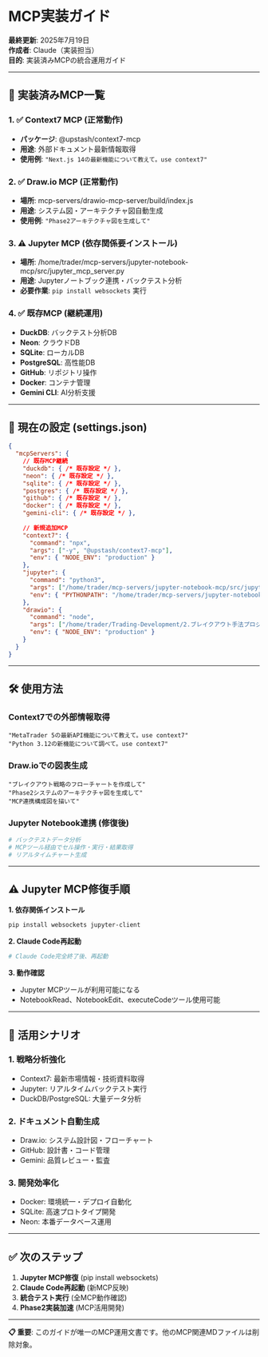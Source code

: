 # MCP実装ガイド

**最終更新**: 2025年7月19日  
**作成者**: Claude（実装担当）  
**目的**: 実装済みMCPの統合運用ガイド

---

## 🚀 実装済みMCP一覧

### 1. ✅ **Context7 MCP** (正常動作)
- **パッケージ**: @upstash/context7-mcp
- **用途**: 外部ドキュメント最新情報取得
- **使用例**: `"Next.js 14の最新機能について教えて。use context7"`

### 2. ✅ **Draw.io MCP** (正常動作)
- **場所**: mcp-servers/drawio-mcp-server/build/index.js
- **用途**: システム図・アーキテクチャ図自動生成
- **使用例**: `"Phase2アーキテクチャ図を生成して"`

### 3. ⚠️ **Jupyter MCP** (依存関係要インストール)
- **場所**: /home/trader/mcp-servers/jupyter-notebook-mcp/src/jupyter_mcp_server.py
- **用途**: Jupyterノートブック連携・バックテスト分析
- **必要作業**: `pip install websockets` 実行

### 4. ✅ **既存MCP** (継続運用)
- **DuckDB**: バックテスト分析DB
- **Neon**: クラウドDB
- **SQLite**: ローカルDB
- **PostgreSQL**: 高性能DB
- **GitHub**: リポジトリ操作
- **Docker**: コンテナ管理
- **Gemini CLI**: AI分析支援

---

## 🔧 現在の設定 (settings.json)

```json
{
  "mcpServers": {
    // 既存MCP継続
    "duckdb": { /* 既存設定 */ },
    "neon": { /* 既存設定 */ },
    "sqlite": { /* 既存設定 */ },
    "postgres": { /* 既存設定 */ },
    "github": { /* 既存設定 */ },
    "docker": { /* 既存設定 */ },
    "gemini-cli": { /* 既存設定 */ },
    
    // 新規追加MCP
    "context7": {
      "command": "npx",
      "args": ["-y", "@upstash/context7-mcp"],
      "env": { "NODE_ENV": "production" }
    },
    "jupyter": {
      "command": "python3",
      "args": ["/home/trader/mcp-servers/jupyter-notebook-mcp/src/jupyter_mcp_server.py"],
      "env": { "PYTHONPATH": "/home/trader/mcp-servers/jupyter-notebook-mcp/src" }
    },
    "drawio": {
      "command": "node",
      "args": ["/home/trader/Trading-Development/2.ブレイクアウト手法プロジェクト/mcp-servers/drawio-mcp-server/build/index.js"],
      "env": { "NODE_ENV": "production" }
    }
  }
}
```

---

## 🛠️ 使用方法

### Context7での外部情報取得
```
"MetaTrader 5の最新API機能について教えて。use context7"
"Python 3.12の新機能について調べて。use context7"
```

### Draw.ioでの図表生成
```
"ブレイクアウト戦略のフローチャートを作成して"
"Phase2システムのアーキテクチャ図を生成して"
"MCP連携構成図を描いて"
```

### Jupyter Notebook連携 (修復後)
```python
# バックテストデータ分析
# MCPツール経由でセル操作・実行・結果取得
# リアルタイムチャート生成
```

---

## ⚠️ Jupyter MCP修復手順

**1. 依存関係インストール**
```bash
pip install websockets jupyter-client
```

**2. Claude Code再起動**
```bash
# Claude Code完全終了後、再起動
```

**3. 動作確認**
- Jupyter MCPツールが利用可能になる
- NotebookRead、NotebookEdit、executeCodeツール使用可能

---

## 🎯 活用シナリオ

### 1. **戦略分析強化**
- Context7: 最新市場情報・技術資料取得
- Jupyter: リアルタイムバックテスト実行
- DuckDB/PostgreSQL: 大量データ分析

### 2. **ドキュメント自動生成**
- Draw.io: システム設計図・フローチャート
- GitHub: 設計書・コード管理
- Gemini: 品質レビュー・監査

### 3. **開発効率化**
- Docker: 環境統一・デプロイ自動化
- SQLite: 高速プロトタイプ開発
- Neon: 本番データベース運用

---

## ✅ 次のステップ

1. **Jupyter MCP修復** (pip install websockets)
2. **Claude Code再起動** (新MCP反映)
3. **統合テスト実行** (全MCP動作確認)
4. **Phase2実装加速** (MCP活用開発)

---

**📋 重要**: このガイドが唯一のMCP運用文書です。他のMCP関連MDファイルは削除対象。